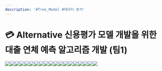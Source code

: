 ```yaml
---
description: '#Tree_Model #데이터 분석'
---
```


# 💳 Alternative 신용평가 모델 개발을 위한 대출 연체 예측 알고리즘 개발 (팀1)

![](<../../../../.gitbook/assets/Untitled (6).png>)![](<../../../../.gitbook/assets/Untitled 1 (8).png>)![](<../../../../.gitbook/assets/Untitled 2 (7).png>)![](<../../../../.gitbook/assets/Untitled 3 (7).png>)![](<../../../../.gitbook/assets/Untitled 4 (8).png>)![](<../../../../.gitbook/assets/Untitled 5 (7).png>)![](<../../../../.gitbook/assets/Untitled 6 (8).png>)![](<../../../../.gitbook/assets/Untitled 7 (7).png>)![](<../../../../.gitbook/assets/Untitled 8 (6).png>)![](<../../../../.gitbook/assets/Untitled 9 (5).png>)![](<../../../../.gitbook/assets/Untitled 10 (8).png>)![](<../../../../.gitbook/assets/Untitled 11 (17).png>)![](<../../../../.gitbook/assets/Untitled 12 (15).png>)![](<../../../../.gitbook/assets/Untitled 13 (13).png>)![](<../../../../.gitbook/assets/Untitled 14 (13).png>)![](<../../../../.gitbook/assets/Untitled 15 (13).png>)![](<../../../../.gitbook/assets/Untitled 16 (10).png>)![](<../../../../.gitbook/assets/Untitled 17 (13).png>)![](<../../../../.gitbook/assets/Untitled 18 (10).png>)
